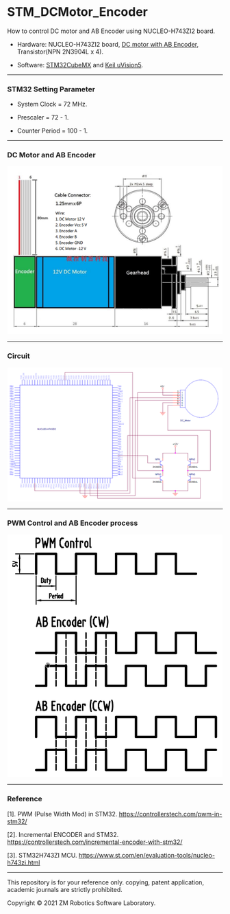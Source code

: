 # STM_DCMotor_Encoder
How to control DC motor and AB Encoder using NUCLEO-H743ZI2 board.

- Hardware:  NUCLEO-H743ZI2 board, [DC motor with AB Encoder](https://www.ruten.com.tw/item/show?21832476641790), Transistor(NPN 2N3904L x 4).

- Software: [STM32CubeMX](https://www.st.com/en/development-tools/stm32cubemx.html) and [Keil uVision5](https://www2.keil.com/mdk5/uvision/).

------

### STM32 Setting Parameter

- System Clock = 72 MHz.

- Prescaler = 72 - 1.

- Counter Period = 100 - 1.

------

### DC Motor and AB Encoder

![image](https://github.com/qaz9517532846/STM_DCMotor_Encoder/blob/main/circuit/DCMotor.png)

------

### Circuit

![image](https://github.com/qaz9517532846/STM_DCMotor_Encoder/blob/main/circuit/circuit.png)

------

### PWM Control and AB Encoder process

![image](https://github.com/qaz9517532846/STM_DCMotor_Encoder/blob/main/circuit/PWM_ENCODER.png)

------
### Reference

[1]. PWM (Pulse Width Mod) in STM32. https://controllerstech.com/pwm-in-stm32/

[2]. Incremental ENCODER and STM32. https://controllerstech.com/incremental-encoder-with-stm32/

[3]. STM32H743ZI MCU. https://www.st.com/en/evaluation-tools/nucleo-h743zi.html

------

This repository is for your reference only. copying, patent application, academic journals are strictly prohibited.

Copyright © 2021 ZM Robotics Software Laboratory.

